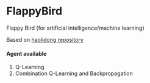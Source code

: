 # FlappyBird
Flappy Bird (for artificial intelligence/machine learning)

Based on [haolidong repository](https://github.com/haolidong/FlappyBird)

#### Agent available
1. Q-Learning
2. Combination Q-Learning and Backpropagation
